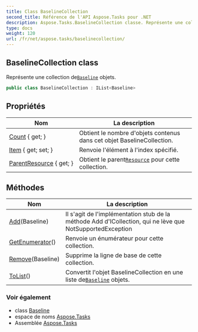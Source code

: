 ```yaml
---
title: Class BaselineCollection
second_title: Référence de l'API Aspose.Tasks pour .NET
description: Aspose.Tasks.BaselineCollection classe. Représente une collection deBaseline objets.
type: docs
weight: 120
url: /fr/net/aspose.tasks/baselinecollection/
---
```

## BaselineCollection class

Représente une collection de[`Baseline`](../baseline/) objets.

```csharp
public class BaselineCollection : IList<Baseline>
```

## Propriétés

| Nom | La description |
| --- | --- |
| [Count](../../aspose.tasks/baselinecollection/count/) { get; } | Obtient le nombre d'objets contenus dans cet objet BaselineCollection. |
| [Item](../../aspose.tasks/baselinecollection/item/) { get; set; } | Renvoie l'élément à l'index spécifié. |
| [ParentResource](../../aspose.tasks/baselinecollection/parentresource/) { get; } | Obtient le parent[`Resource`](../resource/) pour cette collection. |

## Méthodes

| Nom | La description |
| --- | --- |
| [Add](../../aspose.tasks/baselinecollection/add/)(Baseline) | Il s'agit de l'implémentation stub de la méthode Add d'ICollection, qui ne lève que NotSupportedException |
| [GetEnumerator](../../aspose.tasks/baselinecollection/getenumerator/)() | Renvoie un énumérateur pour cette collection. |
| [Remove](../../aspose.tasks/baselinecollection/remove/)(Baseline) | Supprime la ligne de base de cette collection. |
| [ToList](../../aspose.tasks/baselinecollection/tolist/)() | Convertit l'objet BaselineCollection en une liste de[`Baseline`](../baseline/) objets. |

### Voir également

* class [Baseline](../baseline/)
* espace de noms [Aspose.Tasks](../../aspose.tasks/)
* Assemblée [Aspose.Tasks](../../)


